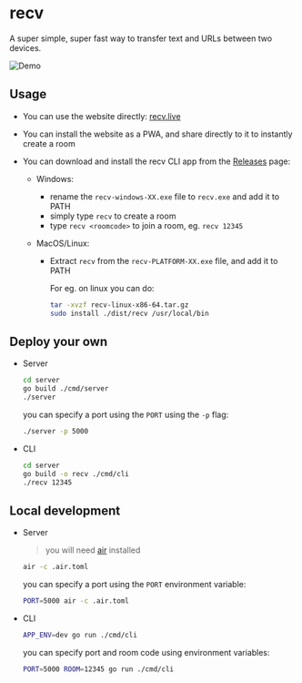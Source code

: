 # recv

A super simple, super fast way to transfer text and URLs between two devices.

![Demo](https://user-images.githubusercontent.com/43412083/114314685-43dd5b00-9b19-11eb-8c57-bdf3235c32b7.gif)

## Usage

- You can use the website directly: [recv.live](https://recv.live)
- You can install the website as a PWA, and share directly to it to instantly create a room
- You can download and install the recv CLI app from the [Releases](https://github.com/tusharsadhwani/recv/releases) page:

  - Windows:

    - rename the `recv-windows-XX.exe` file to `recv.exe` and add it to PATH
    - simply type `recv` to create a room
    - type `recv <roomcode>` to join a room, eg. `recv 12345`

  - MacOS/Linux:

    - Extract `recv` from the `recv-PLATFORM-XX.exe` file, and add it to PATH

      For eg. on linux you can do:

      ```bash
      tar -xvzf recv-linux-x86-64.tar.gz
      sudo install ./dist/recv /usr/local/bin
      ```

## Deploy your own

- Server

  ```bash
  cd server
  go build ./cmd/server
  ./server
  ```

  you can specify a port using the `PORT` using the `-p` flag:

  ```bash
  ./server -p 5000
  ```

- CLI

  ```bash
  cd server
  go build -o recv ./cmd/cli
  ./recv 12345
  ```

## Local development

- Server

  > you will need [air](https://github.com/cosmtrek/air) installed

  ```bash
  air -c .air.toml
  ```

  you can specify a port using the `PORT` environment variable:

  ```bash
  PORT=5000 air -c .air.toml
  ```

- CLI

  ```bash
  APP_ENV=dev go run ./cmd/cli
  ```

  you can specify port and room code using environment variables:

  ```bash
  PORT=5000 ROOM=12345 go run ./cmd/cli
  ```
